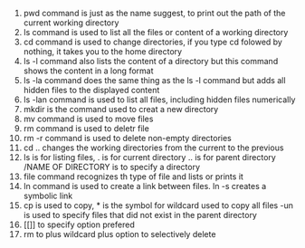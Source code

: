1. pwd command is just as the name suggest, to print out the path of the current working directory
2. ls command is used to list all the files or content of a working directory
3. cd command is used to change directories, if you type cd folowed by nothing, it takes you to the home directory
4. ls -l command also lists the content of a directory but this command shows the content in a long format
5. ls -la command does the same thing as the ls -l command but adds all hidden files to the displayed content
6. ls -lan command is used to list all files, including hidden files numerically
7. mkdir is the command used to creat a new directory
8. mv command is used to move files
9. rm command is used to deletr file
10. rm -r command is used to delete non-empty directories
11. cd .. changes the working directories from the current to the previous
12. ls is for listing files, . is for current directory .. is for parent directory /NAME OF DIRECTORY is to specify a directory
13. file command recognizes th type of file and lists or prints it
14. ln command is used to create a link between files. ln -s creates a symbolic link
15. cp is used to copy, * is the symbol for wildcard used to copy all files -un is used to specify files that did not exist in the parent directory
16. [[]] to specify option prefered
17. rm to plus wildcard plus option to selectively delete
